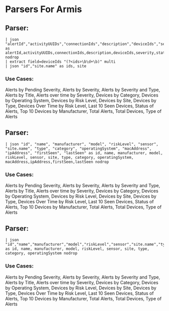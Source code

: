 # Parsers For Armis

## Parser:
```
| json "alertId","activityUUIDs","connectionIds","description","deviceIds","severity","status","time","title","type" as alertId,activityUUIDs,connectionIds,description,deviceIds,severity,status,time,title,type nodrop
| extract field=deviceIds "(?<ids>\b\d+\b)" multi
| json "id","site.name" as ids, site
```
### Use Cases:
Alerts by Pending Severity, Alerts by Severity, Alerts by Severity and Type, Alerts by Title, Alerts over time by Severity, Devices by Category, Devices by Operating System, Devices by Risk Level, Devices by Site, Devices by Type, Devices Over Time by Risk Level, Last 10 Seen Devices, Status of Alerts, Top 10 Devices by Manufacturer, Total Alerts, Total Devices, Type of Alerts



## Parser:
```
| json "id", "name", "manufacturer", "model", "riskLevel", "sensor", "site.name", "type", "category", "operatingSystem", "macAddress", "ipAddress", "firstSeen", "lastSeen" as id, name, manufacturer, model, riskLevel, sensor, site, type, category, operatingSystem, macAddress,ipAddress,firstSeen,lastSeen nodrop
```
### Use Cases:
Alerts by Pending Severity, Alerts by Severity, Alerts by Severity and Type, Alerts by Title, Alerts over time by Severity, Devices by Category, Devices by Operating System, Devices by Risk Level, Devices by Site, Devices by Type, Devices Over Time by Risk Level, Last 10 Seen Devices, Status of Alerts, Top 10 Devices by Manufacturer, Total Alerts, Total Devices, Type of Alerts



## Parser:
```
| json "id","name","manufacturer","model","riskLevel","sensor","site.name","type","category","operatingSystem" as id, name, manufacturer, model, riskLevel, sensor, site, type, category, operatingSystem nodrop
```
### Use Cases:
Alerts by Pending Severity, Alerts by Severity, Alerts by Severity and Type, Alerts by Title, Alerts over time by Severity, Devices by Category, Devices by Operating System, Devices by Risk Level, Devices by Site, Devices by Type, Devices Over Time by Risk Level, Last 10 Seen Devices, Status of Alerts, Top 10 Devices by Manufacturer, Total Alerts, Total Devices, Type of Alerts


